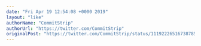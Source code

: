 ```yaml
---
date: "Fri Apr 19 12:54:08 +0000 2019"
layout: "like"
authorName: "CommitStrip"
authorUrl: "https://twitter.com/CommitStrip"
originalPost: "https://twitter.com/CommitStrip/status/1119222651673878530"
---
```

